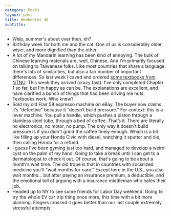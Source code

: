 ```yaml
---
category: Posts
layout: post
title: Weeknotes 48
subtitle:
---
```

- Welp, summer's about over then, eh?
- Birthday week for both me and the cat. One of us is considerably older, wiser,
and more dignified than the other.
- <span id="taiwan-textbooks">A lot of my Mandarin learning has been kind of annoying. The bulk of Chinese
learning materials are, well, Chinese. And I'm primarily focused on talking to
Taiwanese folks. Like most countries that share a language, there's lots of
similarities, but also a fair number of important differences. So last week I
caved and ordered [some textbooks from
NTNU](https://mtc.ntnu.edu.tw/eng/book/A_Course_in_Contemporary_Chinese.html).
This week they arrived (crazy fast). I've only completed Chapter 1 so far, but
I'm happy as can be. The explanations are excellent, and have clarified a bunch
of things that had been driving me nuts. Textbooks work. Who knew?</span>
- <span id="espresso-dispute">Sold my old Flair 58 espresso machine on eBay. The buyer now claims it’s
“defective” because it “doesn’t build pressure.” For context: this is a lever
machine. You pull a handle, which pushes a piston through a stainless steel
tube, through a bed of coffee. That’s it. There are literally no electronics, no
motor, no pump. The only way it doesn't build pressure is if you didn't grind
the coffee finely enough. Which is a bit like filling up your Honda Civic with
diesel, watching it sputter and die, then calling Honda for a refund.</span>
- I guess I've been gyming just too hard, and managed to develop a weird cyst on
the palm of my hand. Going to take a break until I can get to a dermatologist to
check it out. Of course, that's going to be about a month's wait time. The old
trope is that in countries with socialized medicine you'll "wait months for
care." Except here in the U.S., you also wait months… but after paying an
insurance premium, a deductible, and the emotional toll of arguing with a
insurance middleman who hates their job.
- Headed up to NY to see some friends for Labor Day weekend. Going to try
the whole EV car trip thing once more, this time with a bit more planning.
Fingers crossed it goes better than our last couple extremely stressful attempts.
